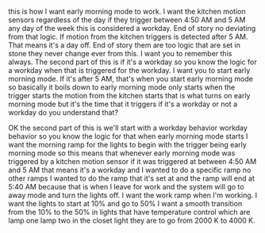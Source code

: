 this is how I want early morning mode to work. I want the kitchen motion sensors regardless of the day if they trigger between 4:50 AM and 5 AM any day of the week this is considered a workday. End of story no deviating from that logic. If motion from the kitchen triggers is detected after 5 AM. That means it's a day off. End of story them are too logic that are set in stone they never change ever from this. I want you to remember this always. The second part of this is if it's a workday so you know the logic for a workday when that is triggered for the workday. I want you to start early morning mode. If it's after 5 AM, that's when you start early morning mode so basically it boils down to early morning mode only starts when the trigger starts the motion from the kitchen starts that is what turns on early morning mode but it's the time that it triggers if it's a workday or not a workday do you understand that?

OK the second part of this is we'll start with a workday behavior workday behavior so you know the logic for that when early morning mode starts I want the morning ramp for the lights to begin with the trigger being early morning mode so this means that whenever early morning mode was triggered by a kitchen motion sensor if it was triggered at between 4:50 AM and 5 AM that means it's a workday and I wanted to do a specific ramp no other ramps I wanted to do the ramp that it's set at and the ramp will end at  5:40 AM because that is when I leave for work and the system will go to away mode and turn the lights off. I want the work ramp when I'm working. I want the lights to start at 10% and go to 50% I want a smooth transition from the 10% to the 50% in lights that have temperature control which are lamp one lamp two in the closet light they are to go from 2000 K to 4000 K.
